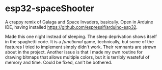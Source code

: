 # esp32-spaceShooter
A crappy remix of Galaga and Space Invaders, basically. Open in Arduino IDE, having installed https://github.com/espressif/arduino-esp32.

Made this one night instead of sleeping. The sleep deprivation shows itself in the spaghetti code. It is a *functional* game, technically, but some of the features I tried to implement simply didn't work. Their remnants are strewn about in the project. Another issue is that I made my own routine for drawing bitmaps that allows multiple colors, but it is terribly wasteful of memory and time. Could be fixed, can't be bothered.
